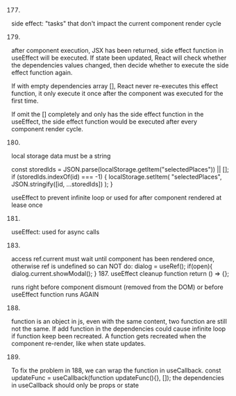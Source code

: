 177.
side effect: "tasks" that don't impact the current component render cycle

179.
after component execution, JSX has been returned, side effect function in useEffect  will be executed. If state been updated, React will check whether the dependencies values changed, then decide whether to execute the side effect function again. 

If with empty dependencies array [], React never re-executes this effect function, it only execute it once after the component was executed for the first time. 

If omit the [] completely and only has the side effect function in the useEffect, the side effect function would be executed after every component render cycle.

180.
local storage data must be a string

 const storedIds = JSON.parse(localStorage.getItem("selectedPlaces")) || [];
    if (storedIds.indexOf(id) === -1) {
      localStorage.setItem(
        "selectedPlaces",
        JSON.stringify([id, ...storedIds])
      );
    }

useEffect to prevent infinite loop or used for after component rendered at lease once

181.
useEffect: used for async calls

183.
access ref.current must wait until component has been rendered once, otherwise ref is undefined
    so can NOT do:
        dialog = useRef();
        if(open){
            dialog.current.showModal();
        }
187.
useEffect cleanup function
return () => {};

runs right before component dismount (removed from the DOM) or before useEffect function runs AGAIN

188.
function is an object in js, even with the same content, two function are still not the same. If add function in the dependencies could cause infinite loop if function keep been recreated. A function gets recreated when the component re-render, like when state updates.

189.
To fix the problem in 188, we can wrap the function in useCallback.
const updateFunc = useCallback(function updateFunc(){}, []);
the dependencies in useCallback should only be props or state